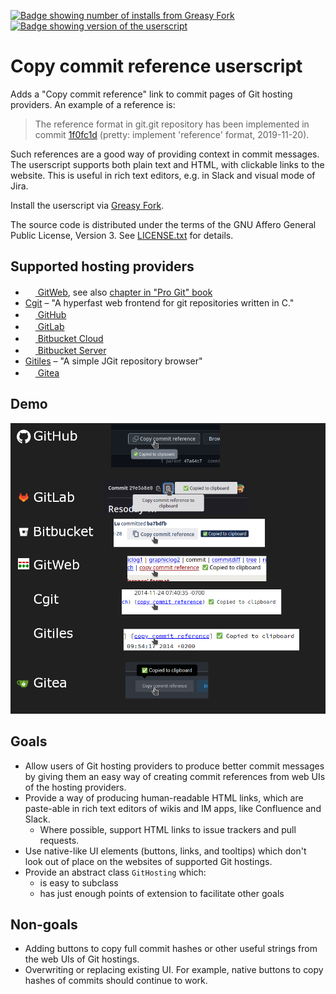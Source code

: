 [![Badge showing number of installs from Greasy Fork][GreasyForkInstallsBadge]][GreasyFork]
[![Badge showing version of the userscript][GreasyForkVersionBadge]][GreasyFork]

# Copy commit reference userscript

Adds a "Copy commit reference" link to commit pages of Git hosting providers.
An example of a reference is:

> The reference format in git.git repository has been implemented in commit
> [1f0fc1d](https://github.com/git/git/commit/1f0fc1db8599f87520494ca4f0e3c1b6fabdf997)
> (pretty: implement 'reference' format, 2019-11-20).

Such references are a good way of providing context in commit messages. The
userscript supports both plain text and HTML, with clickable links to the
website. This is useful in rich text editors, e.g. in Slack and visual mode of
Jira.

Install the userscript via [Greasy Fork][GreasyFork].

The source code is distributed under the terms of the GNU Affero General Public
License, Version 3.  See [LICENSE.txt](LICENSE.txt) for details.

## Supported hosting providers

- [<img src="https://repo.or.cz/favicon.ico" width=16 height=16 /> GitWeb](https://git-scm.com/docs/gitweb), see also [chapter in "Pro Git" book](https://git-scm.com/book/en/v2/Git-on-the-Server-GitWeb)
- [Cgit](https://git.zx2c4.com/cgit/about/) – "A hyperfast web frontend for git repositories written in C."
- [<img src="https://github.githubassets.com/favicons/favicon-dark.svg" width=16 height=16 /> GitHub](https://github.com)
- [<img src="https://gitlab.com/assets/favicon-72a2cad5025aa931d6ea56c3201d1f18e68a8cd39788c7c80d5b2b82aa5143ef.png" width=16 height=16 /> GitLab](https://gitlab.com)
- [<img src="https://bitbucket.org/favicon.ico?v=2" height=16 width=16 /> Bitbucket Cloud](https://www.atlassian.com/software/bitbucket)
- [<img src="https://bitbucket.org/favicon.ico?v=2" height=16 width=16 /> Bitbucket Server](https://support.atlassian.com/bitbucket-server/)
- [Gitiles](https://gerrit.googlesource.com/gitiles/) – "A simple JGit repository browser"
- [<img src="https://gitea.com/assets/img/favicon.png" height=16 width=16 /> Gitea](https://gitea.com)

## Demo

![Demo of userscript on various hosting providers](./.github/readme/demo.png)

## Goals

- Allow users of Git hosting providers to produce better commit messages by
  giving them an easy way of creating commit references from web UIs of the
  hosting providers.
- Provide a way of producing human-readable HTML links, which are paste-able in
  rich text editors of wikis and IM apps, like Confluence and Slack.
  - Where possible, support HTML links to issue trackers and pull requests.
- Use native-like UI elements (buttons, links, and tooltips) which don't look
  out of place on the websites of supported Git hostings.
- Provide an abstract class `GitHosting` which:
  - is easy to subclass
  - has just enough points of extension to facilitate other goals

## Non-goals

- Adding buttons to copy full commit hashes or other useful strings from the web
  UIs of Git hostings.
- Overwriting or replacing existing UI.  For example, native buttons to copy
  hashes of commits should continue to work.

[GreasyForkInstallsBadge]: https://img.shields.io/badge/dynamic/json?style=flat&color=670000&label=Greasy%20Fork&query=total_installs&suffix=%20installs&url=https%3A%2F%2Fgreasyfork.org%2Fscripts%2F473195.json
[GreasyForkVersionBadge]: https://img.shields.io/badge/dynamic/json?style=flat&color=670000&label=Version&query=version&url=https%3A%2F%2Fgreasyfork.org%2Fscripts%2F473195.json
[GreasyFork]: https://greasyfork.org/en/scripts/473195-git-copy-commit-reference
